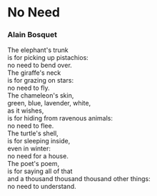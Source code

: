 # No Need  
  
### Alain Bosquet  
  
The elephant's trunk  
is for picking up pistachios:  
no need to bend over.  
The giraffe's neck  
is for grazing on stars:  
no need to fly.  
The chameleon's skin,  
green, blue, lavender, white,  
as it wishes,  
is for hiding from ravenous animals:  
no need to flee.  
The turtle's shell,  
is for sleeping inside,  
even in winter:  
no need for a house.  
The poet's poem,  
is for saying all of that  
and a thousand thousand thousand other things:  
no need to understand.  
  

